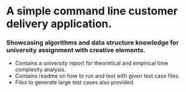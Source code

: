 # A simple command line customer delivery application. 
### Showcasing algorithms and data structure knowledge for university assignment with creative elements. 
- Contains a university report for theoretical and empirical time complexity analysis. 
- Contains readme on how to run and test with given test case files. 
- Files to generate large test cases also provided. 
